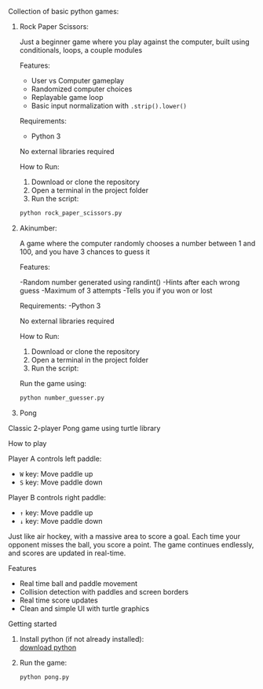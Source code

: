 Collection of basic python games:

1. Rock Paper Scissors:

    Just a beginner game where you play against the computer, built using conditionals, loops, a couple modules
    
    
    Features:
    - User vs Computer gameplay
    - Randomized computer choices
    - Replayable game loop
    - Basic input normalization with `.strip().lower()`
    
    
    Requirements:
    - Python 3
    
    No external libraries required
    
    How to Run:
    1. Download or clone the repository
    2. Open a terminal in the project folder
    3. Run the script:
    
    ```bash
    python rock_paper_scissors.py

    
2. Akinumber:
   
      A game where the computer randomly chooses a number between 1 and 100, and you have 3 chances to guess it
      
      Features:
   
      -Random number generated using randint()
      -Hints after each wrong guess
      -Maximum of 3 attempts
      -Tells you if you won or lost
      
      Requirements:
      -Python 3
      
      No external libraries required
      
      How to Run:
      1. Download or clone the repository
      2. Open a terminal in the project folder
      3. Run the script:
      
      Run the game using:
   
      ```bash
      python number_guesser.py


3. Pong

Classic 2-player Pong game using turtle library

How to play

Player A controls left paddle:
  - `W` key: Move paddle up
  - `S` key: Move paddle down

Player B controls right paddle:
  - `↑` key: Move paddle up
  - `↓` key: Move paddle down

Just like air hockey, with a massive area to score a goal. Each time your opponent misses the ball, you score a point. The game continues endlessly, and scores are updated in real-time.

Features

- Real time ball and paddle movement
- Collision detection with paddles and screen borders
- Real time score updates
- Clean and simple UI with turtle graphics

Getting started

1. Install python (if not already installed):  
   [download python](https://www.python.org/downloads/)

2. Run the game:
   ```bash
   python pong.py
